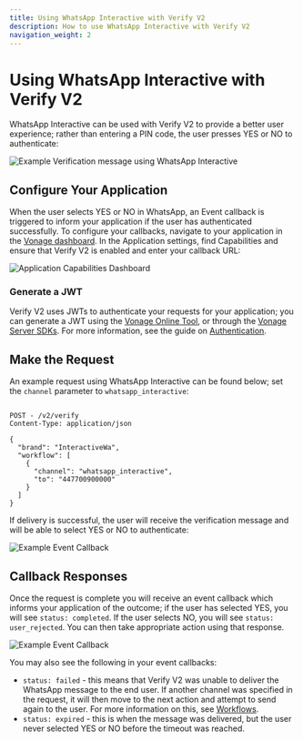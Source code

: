```yaml
---
title: Using WhatsApp Interactive with Verify V2
description: How to use WhatsApp Interactive with Verify V2
navigation_weight: 2
---
```


# Using WhatsApp Interactive with Verify V2

WhatsApp Interactive can be used with Verify V2 to provide a better user experience; rather than entering a PIN code, the user presses YES or NO to authenticate:

![Example Verification message using WhatsApp Interactive](/images/verify-whatsapp-interactive-1.png)

## Configure Your Application

When the user selects YES or NO in WhatsApp, an Event callback is triggered to inform your application if the user has authenticated successfully. To configure your callbacks, navigate to your application in the [Vonage dashboard](https://dashboard.nexmo.com/applications). In the Application settings, find Capabilities and ensure that Verify V2 is enabled and enter your callback URL:

![Application Capabilities Dashboard](/images/verify-whatsapp-interactive-2.png)

### Generate a JWT

Verify V2 uses JWTs to authenticate your requests for your application; you can generate a JWT using the [Vonage Online Tool](/jwt), or through the [Vonage Server SDKs](/conversation/guides/jwt-acl). For more information, see the guide on [Authentication](/getting-started/concepts/authentication).

## Make the Request

An example request using WhatsApp Interactive can be found below; set the `channel` parameter to `whatsapp_interactive`:

```

POST - /v2/verify
Content-Type: application/json
 
{
  "brand": "InteractiveWa",
  "workflow": [
    {
      "channel": "whatsapp_interactive",
      "to": "447700900000"
    }
  ]
}
```

If delivery is successful, the user will receive the verification message and will be able to select YES or NO to authenticate:

![Example Event Callback](/images/verify-whatsapp-interactive-3.png)

## Callback Responses


Once the request is complete you will receive an event callback which informs your application of the outcome; if the user has selected YES, you will see `status: completed`. If the user selects NO, you will see `status: user_rejected`. You can then take appropriate action using that response.

![Example Event Callback](/images/verify-whatsapp-interactive-4.png)

You may also see the following in your event callbacks:

* `status: failed` - this means that Verify V2 was unable to deliver the WhatsApp message to the end user. If another channel was specified in the request, it will then move to the next action and attempt to send again to the user. For more information on this, see [Workflows](/verify/verify-v2/overview#workflows).
* `status: expired` - this is when the message was delivered, but the user never selected YES or NO before the timeout was reached.
